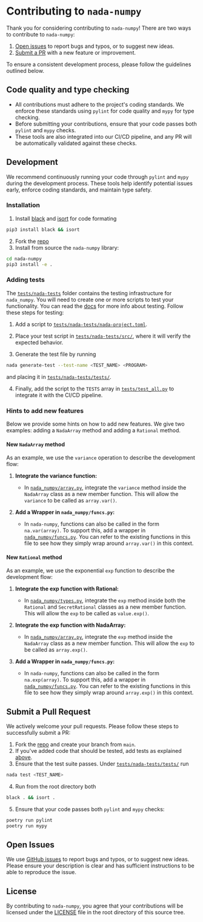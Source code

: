 # Contributing to `nada-numpy`

Thank you for considering contributing to `nada-numpy`! There are two ways to contribute to `nada-numpy`:

1. [Open issues](#open-issues) to report bugs and typos, or to suggest new ideas.
2. [Submit a PR](#submit-a-pull-request) with a new feature or improvement.

To ensure a consistent development process, please follow the guidelines outlined below.

## Code quality and type checking

- All contributions must adhere to the project's coding standards. We enforce these standards using `pylint` for code quality and `mypy` for type checking. 
- Before submitting your contributions, ensure that your code passes both `pylint` and `mypy` checks.
- These tools are also integrated into our CI/CD pipeline, and any PR will be automatically validated against these checks.

## Development 

We recommend continuously running your code through `pylint` and `mypy` during the development process. These tools help identify potential issues early, enforce coding standards, and maintain type safety.

### Installation

1. Install [black](https://pypi.org/project/black/) and [isort](https://pycqa.github.io/isort/) for code formating
```bash
pip3 install black && isort
```
2. Fork the [repo](https://github.com/NillionNetwork/nada-numpy.git)
3. Install from source the `nada-numpy` library:
```bash
cd nada-numpy
pip3 install -e .
```

### Adding tests

The [`tests/nada-tests`](https://github.com/NillionNetwork/nada-numpy/tree/main/tests/nada-tests) folder contains the testing infrastructure for `nada_numpy`. You will need to create one or more scripts to test your functionality. You can read the [docs](https://docs.nillion.com/nada#generate-a-test-file) for more info about testing. Follow these steps for testing:

1. Add a script to [`tests/nada-tests/nada-project.toml`](https://github.com/NillionNetwork/nada-numpy/blob/main/tests/nada-tests/nada-project.toml).

2. Place your test script in [`tests/nada-tests/src/`](https://github.com/NillionNetwork/nada-numpy/blob/main/tests/nada-tests/src), where it will verify the expected behavior.

3. Generate the test file by running 
```bash
nada generate-test --test-name <TEST_NAME> <PROGRAM>
```
and placing it in [`tests/nada-tests/tests/`](https://github.com/NillionNetwork/nada-numpy/blob/main/tests/nada-tests/tests).

4. Finally, add the script to the `TESTS` array in [`tests/test_all.py`](https://github.com/NillionNetwork/nada-numpy/blob/dd112a09835c2354cbf7ecc89ad2714ca7171b20/tests/test_all.py#L6) to integrate it with the CI/CD pipeline.

### Hints to add new features

Below we provide some hints on how to add new features. We give two examples: adding a `NadaArray` method and adding a `Rational` method.

#### New `NadaArray` method

As an example, we use the `variance` operation to describe the development flow:

1. **Integrate the variance function:**
   - In [`nada_numpy/array.py`](https://github.com/NillionNetwork/nada-numpy/blob/main/nada_numpy/array.py), integrate the `variance` method inside the `NadaArray` class as a new member function. This will allow the `variance` to be called as `array.var()`.

2. **Add a Wrapper in `nada_numpy/funcs.py`:**
   - In `nada-numpy`, functions can also be called in the form `na.var(array)`. To support this, add a wrapper in [`nada_numpy/funcs.py`](https://github.com/NillionNetwork/nada-numpy/blob/main/nada_numpy/funcs.py). You can refer to the existing functions in this file to see how they simply wrap around `array.var()` in this context.

#### New `Rational` method

As an example, we use the exponential `exp` function to describe the development flow:

1. **Integrate the exp function with Rational:**
   - In [`nada_numpy/types.py`](https://github.com/NillionNetwork/nada-numpy/blob/main/nada_numpy/types.py), integrate the `exp` method inside both the `Rational` and `SecretRational` classes as a new member function. This will allow the `exp` to be called as `value.exp()`.

2. **Integrate the exp function with NadaArray:**
   - In [`nada_numpy/array.py`](https://github.com/NillionNetwork/nada-numpy/blob/main/nada_numpy/array.py), integrate the `exp` method inside the `NadaArray` class as a new member function. This will allow the `exp` to be called as `array.exp()`.

3. **Add a Wrapper in `nada_numpy/funcs.py`:**
   - In `nada-numpy`, functions can also be called in the form `na.exp(array)`. To support this, add a wrapper in [`nada_numpy/funcs.py`](https://github.com/NillionNetwork/nada-numpy/blob/main/nada_numpy/funcs.py). You can refer to the existing functions in this file to see how they simply wrap around `array.exp()` in this context.

## Submit a Pull Request

We actively welcome your pull requests. Please follow these steps to successfully submit a PR:

1. Fork the [repo](https://github.com/NillionNetwork/nada-numpy.git) and create your branch from `main`.
2. If you've added code that should be tested, add tests as explained [above](#adding-tests). 
3. Ensure that the test suite passes. Under [`tests/nada-tests/tests/`](https://github.com/NillionNetwork/nada-numpy/blob/main/tests/nada-tests/tests) run 
```bash
nada test <TEST_NAME>
```
4. Run from the root directory both 
```bash
black . && isort .
```
5. Ensure that your code passes both `pylint` and `mypy` checks:
```bash
poetry run pylint
poetry run mypy
```

## Open Issues

We use [GitHub issues](https://github.com/NillionNetwork/nada-numpy/issues/new/choose) to report bugs and typos, or to suggest new ideas. Please ensure your description is clear and has sufficient instructions to be able to reproduce the issue.

## License
By contributing to `nada-numpy`, you agree that your contributions will be licensed under the [LICENSE](./LICENSE) file in the root directory of this source tree.